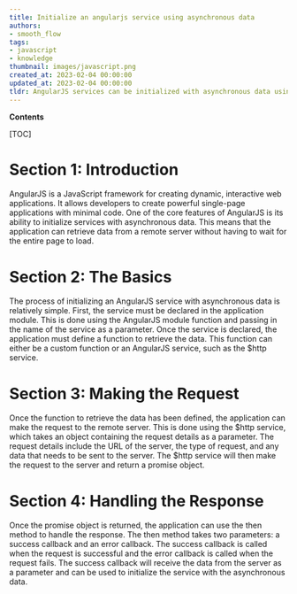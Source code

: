 ```yaml
---
title: Initialize an angularjs service using asynchronous data
authors:
- smooth_flow
tags:
- javascript
- knowledge
thumbnail: images/javascript.png
created_at: 2023-02-04 00:00:00
updated_at: 2023-02-04 00:00:00
tldr: AngularJS services can be initialized with asynchronous data using the $q service.
---
```


**Contents**

[TOC]

# Section 1: Introduction

AngularJS is a JavaScript framework for creating dynamic, interactive web applications. It allows developers to create powerful single-page applications with minimal code. One of the core features of AngularJS is its ability to initialize services with asynchronous data. This means that the application can retrieve data from a remote server without having to wait for the entire page to load.

# Section 2: The Basics

The process of initializing an AngularJS service with asynchronous data is relatively simple. First, the service must be declared in the application module. This is done using the AngularJS module function and passing in the name of the service as a parameter. Once the service is declared, the application must define a function to retrieve the data. This function can either be a custom function or an AngularJS service, such as the $http service.

# Section 3: Making the Request

Once the function to retrieve the data has been defined, the application can make the request to the remote server. This is done using the $http service, which takes an object containing the request details as a parameter. The request details include the URL of the server, the type of request, and any data that needs to be sent to the server. The $http service will then make the request to the server and return a promise object.

# Section 4: Handling the Response

Once the promise object is returned, the application can use the then method to handle the response. The then method takes two parameters: a success callback and an error callback. The success callback is called when the request is successful and the error callback is called when the request fails. The success callback will receive the data from the server as a parameter and can be used to initialize the service with the asynchronous data.
